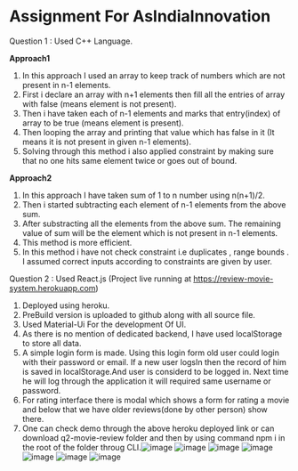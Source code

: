 # Assignment For AsIndiaInnovation

Question 1 : Used C++ Language.

<b>Approach1</b>
1. In this approach I used an array to keep track of numbers which are not present in n-1 elements.
2. First i declare an array with n+1 elements then fill all the entries of array with false (means element is not present).
3. Then i have taken each of n-1 elements and marks that entry(index) of array to be true (means element is present).
4. Then looping the array and printing that value which has false in it (It means it is not present in given n-1 elements).
5. Solving through this method i also applied constraint by making sure that no one hits same element twice or goes out of bound.

<b>Approach2</b>
1. In this approach I have taken sum of 1 to n number using n(n+1)/2.
2. Then i started subtracting each element of n-1 elements from the above sum.
3. After substracting all the elements from the above sum. The remaining value of sum will be the element which is not present in n-1 elements.
4. This method is more efficient.
5. In this method i have not check constraint i.e duplicates , range bounds . I assumed correct inputs according to constraints are given by user.

Question 2 : Used React.js (Project live running at <a href='https://review-movie-system.herokuapp.com/'>https://review-movie-system.herokuapp.com</a>)

1. Deployed using heroku.
2. PreBuild version is uploaded to github along with all source file.
3. Used Material-Ui For the development Of UI.
4. As there is no mention of dedicated backend, I have used localStorage to store all data.
5. A simple login form is made. Using this login form old user could login with their password or email. If a new user logsIn then the record of him is saved in localStorage.And user is considerd to be logged in. Next time he will log through the application it will required same username or password.
6. For rating interface there is modal which shows a form for rating a movie and below that we have older reviews(done by other person) show there.
7. One can check demo through the above heroku deployed link or can download q2-movie-review folder and then by using command npm i in the root of the folder throug CLI.![image](https://user-images.githubusercontent.com/56810787/110410489-f6e80e00-80ae-11eb-8d29-4796a382b235.png)
![image](https://user-images.githubusercontent.com/56810787/110410542-0d8e6500-80af-11eb-96b5-b2c1a5b459e0.png)
![image](https://user-images.githubusercontent.com/56810787/110410598-24cd5280-80af-11eb-844d-8b9ee4931783.png)
![image](https://user-images.githubusercontent.com/56810787/110410638-34e53200-80af-11eb-923a-02e5ca48feb6.png)
![image](https://user-images.githubusercontent.com/56810787/110410663-43cbe480-80af-11eb-9fb1-7cc25776fcdd.png)
![image](https://user-images.githubusercontent.com/56810787/110410695-50503d00-80af-11eb-98c8-12ea146a7ff4.png)
![image](https://user-images.githubusercontent.com/56810787/110410737-64943a00-80af-11eb-8448-ba7721ed7684.png)

